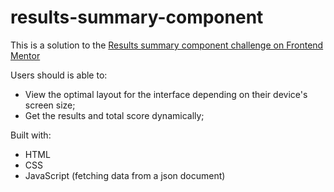 # results-summary-component

This is a solution to the [Results summary component challenge on Frontend Mentor](https://www.frontendmentor.io/challenges/results-summary-component-CE_K6s0maV)

Users should is able to:
- View the optimal layout for the interface depending on their device's screen size;
- Get the results and total score dynamically;

Built with:
- HTML
- CSS
- JavaScript (fetching data from a json document)

